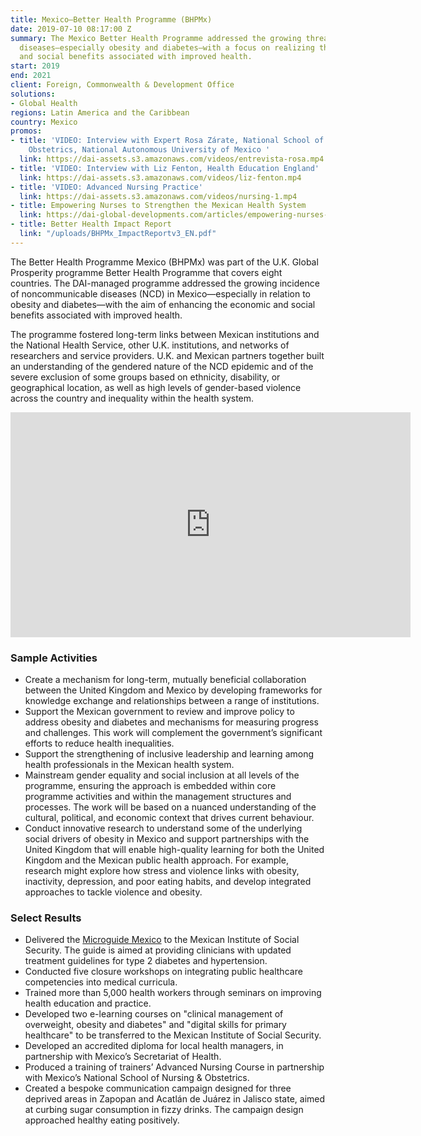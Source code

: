 ```yaml
---
title: Mexico—Better Health Programme (BHPMx)
date: 2019-07-10 08:17:00 Z
summary: The Mexico Better Health Programme addressed the growing threat of noncommunicable
  diseases—especially obesity and diabetes—with a focus on realizing the economic
  and social benefits associated with improved health.
start: 2019
end: 2021
client: Foreign, Commonwealth & Development Office
solutions:
- Global Health
regions: Latin America and the Caribbean
country: Mexico
promos:
- title: 'VIDEO: Interview with Expert Rosa Zárate, National School of Nursing and
    Obstetrics, National Autonomous University of Mexico '
  link: https://dai-assets.s3.amazonaws.com/videos/entrevista-rosa.mp4
- title: 'VIDEO: Interview with Liz Fenton, Health Education England'
  link: https://dai-assets.s3.amazonaws.com/videos/liz-fenton.mp4
- title: 'VIDEO: Advanced Nursing Practice'
  link: https://dai-assets.s3.amazonaws.com/videos/nursing-1.mp4
- title: Empowering Nurses to Strengthen the Mexican Health System
  link: https://dai-global-developments.com/articles/empowering-nurses-to-strengthen-the-mexican-health-system
- title: Better Health Impact Report
  link: "/uploads/BHPMx_ImpactReportv3_EN.pdf"
---
```


The Better Health Programme Mexico (BHPMx) was part of the U.K. Global Prosperity programme Better Health Programme that covers eight countries. The DAI-managed programme addressed the growing incidence of noncommunicable diseases (NCD) in Mexico—especially in relation to obesity and diabetes—with the aim of enhancing the economic and social benefits associated with improved health. 

The programme fostered long-term links between Mexican institutions and the National Health Service, other U.K. institutions, and networks of researchers and service providers. U.K. and Mexican partners together built an understanding of the gendered nature of the NCD epidemic and of the severe exclusion of some groups based on ethnicity, disability, or geographical location, as well as high levels of gender-based violence across the country and inequality within the health system.

<iframe src="https://player.vimeo.com/video/471017654" width="640" height="360" frameborder="0" allow="autoplay; fullscreen" allowfullscreen></iframe>

### Sample Activities

* Create a mechanism for long-term, mutually beneficial collaboration between the United Kingdom and Mexico by developing frameworks for knowledge exchange and relationships between a range of institutions.
* Support the Mexican government to review and improve policy to address obesity and diabetes and mechanisms for measuring progress and challenges. This work will complement the government’s significant efforts to reduce health inequalities.
* Support the strengthening of inclusive leadership and learning among health professionals in the Mexican health system.
* Mainstream gender equality and social inclusion at all levels of the programme, ensuring the approach is embedded within core programme activities and within the management structures and processes. The work will be based on a nuanced understanding of the cultural, political, and economic context that drives current behaviour.
* Conduct innovative research to understand some of the underlying social drivers of obesity in Mexico and support partnerships with the United Kingdom that will enable high-quality learning for both the United Kingdom and the Mexican public health approach. For example, research might explore how stress and violence links with obesity, inactivity, depression, and poor eating habits, and develop integrated approaches to tackle violence and obesity.

### Select Results

* Delivered the [Microguide Mexico](https://inductionhealthcare.com/guidance/) to the Mexican Institute of Social Security. The guide is aimed at providing clinicians with updated treatment guidelines for type 2 diabetes and hypertension.
* Conducted five closure workshops on integrating public healthcare competencies into medical curricula.
* Trained more than 5,000 health workers through seminars on improving health education and practice.
* Developed two e-learning courses on "clinical management of overweight, obesity and diabetes" and "digital skills for primary healthcare" to be transferred to the Mexican Institute of Social Security.
* Developed an accredited diploma for local health managers, in partnership with Mexico’s Secretariat of Health.
* Produced a training of trainers’ Advanced Nursing Course in partnership with Mexico’s National School of Nursing & Obstetrics.
* Created a bespoke communication campaign designed for three deprived areas in Zapopan and Acatlán de Juárez in Jalisco state, aimed at curbing sugar consumption in fizzy drinks. The campaign design approached healthy eating positively.